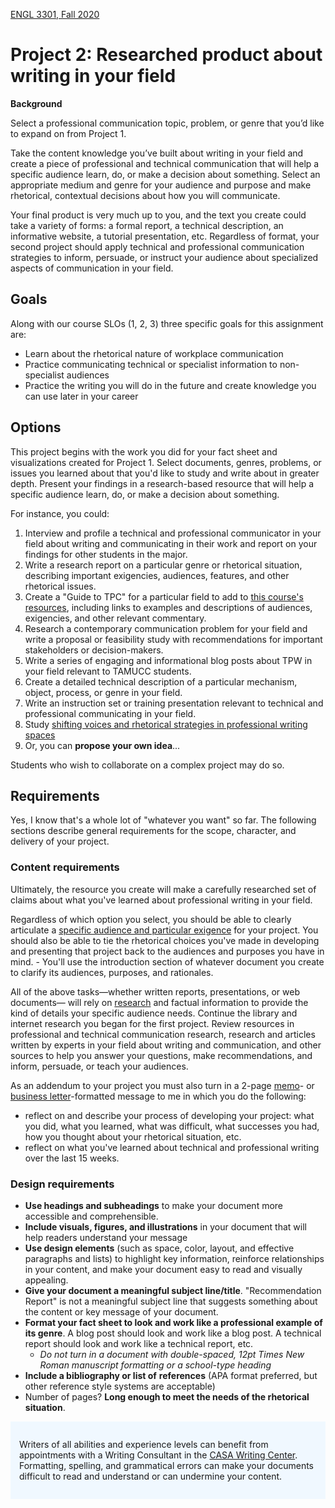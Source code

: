 [ENGL 3301, Fall 2020](index.html)

# Project 2: Researched product about writing in your field

**Background**

Select a professional communication topic, problem, or genre that you’d like to expand on from Project 1.

Take the content knowledge you’ve built about writing in your field and create a piece of professional and technical communication that will help a specific audience learn, do, or make a decision about something. Select an appropriate medium and genre for your audience and purpose and make rhetorical, contextual decisions about how you will communicate.

Your final product is very much up to you, and the text you create could take a variety of forms: a formal report, a technical description, an informative website, a tutorial presentation, etc. Regardless of format, your second project should apply technical and professional communication strategies to inform, persuade, or instruct your audience about specialized aspects of communication in your field.

## Goals

Along with our course SLOs (1, 2, 3) three specific goals for this assignment are:

- Learn about the rhetorical nature of workplace communication
- Practice communicating technical or specialist information to non-specialist audiences
- Practice the writing you will do in the future and create knowledge you can use later in your career

## Options

This project begins with the work you did for your fact sheet and visualizations created for Project 1. Select documents, genres, problems, or issues you learned about that you'd like to study and write about in greater depth. Present your findings in a research-based resource that will help a specific audience learn, do, or make a decision about something.

For instance, you could:

1. Interview and profile a technical and professional communicator in your field about writing and communicating in their work and report on your findings for other students in the major.
2. Write a research report on a particular genre or rhetorical situation, describing important exigencies, audiences, features, and other rhetorical issues.
5. Create a "Guide to TPC" for a particular field to add to [this course's resources](https://cdmandrews.github.io/3301/searching-professional-writing.html),  including links to examples and descriptions of audiences, exigencies, and other relevant commentary.
3. Research a contemporary communication problem for your field and write a proposal or feasibility study with recommendations for important stakeholders or decision-makers.
4. Write a series of engaging and informational blog posts about TPW in your field relevant to TAMUCC students.
3. Create a detailed technical description of a particular mechanism, object, process, or genre in your field.
4. Write an instruction set or training presentation relevant to technical and professional communicating in your field.
5. Study [shifting voices and rhetorical strategies in professional writing spaces](https://www.workplace-writing.org/shifting-voice-in-new-writing-spaces-assignment/)
6. Or, you can **propose your own idea**...

Students who wish to collaborate on a complex project may do so.

## Requirements
Yes, I know that's a whole lot of "whatever you want" so far. The following sections describe general requirements for the scope, character, and delivery of your project.

### Content requirements

Ultimately, the resource you create will make a carefully researched set of claims about what you&#39;ve learned about professional writing in your field.

Regardless of which option you select, you should be able to clearly articulate a [specific audience and particular exigence](https://pressbooks.bccampus.ca/technicalwriting/chapter/understandingrhetoricalsituation/) for your project. You should also be able to tie the rhetorical choices you've made in developing and presenting that project back to the audiences and purposes you have in mind. - You'll use the introduction section of whatever document you create to clarify its audiences, purposes, and rationales.

All of the above tasks&mdash;whether written reports, presentations, or web documents&mdash; will rely on [research](https://writingcommons.org/section/research/) and factual information to provide the kind of details your specific audience needs. Continue the library and internet research you began for the first project. Review resources in professional and technical communication research, research and articles written by experts in your field about writing and communication, and other sources to help you answer your questions, make recommendations, and inform, persuade, or teach your audiences.

As an addendum to your project you must also turn in a 2-page [memo](https://owl.purdue.edu/owl/subject_specific_writing/professional_technical_writing/memos/format.html)- or [business letter](https://owl.purdue.edu/owl/subject_specific_writing/professional_technical_writing/basic_business_letters/index.html)-formatted message to me in which you do the following:
  - reflect on and describe your process of developing your project: what you did, what you learned, what was difficult, what successes you had, how you thought about your rhetorical situation, etc.
  - reflect on what you've learned about technical and professional writing over the last 15 weeks.

### Design requirements

- **Use headings and subheadings** to make your document more accessible and comprehensible.
- **Include visuals, figures, and illustrations** in your document that will help readers understand your message
- **Use design elements** (such as space, color, layout, and effective paragraphs and lists) to highlight key information, reinforce relationships in your content, and make your document easy to read and visually appealing.
- **Give your document a meaningful subject line/title**. &quot;Recommendation Report&quot; is not a meaningful subject line that suggests something about the content or key message of your document.
- **Format your fact sheet to look and work like a professional example of its genre**. A blog post should look and work like a blog post. A technical report should look and work like a technical report, etc.
  - *Do not turn in a document with double-spaced, 12pt Times New Roman manuscript formatting or a school-type heading*
- **Include a bibliography or list of**  **references** (APA format preferred, but other reference style systems are acceptable)
- Number of pages? **Long enough to meet the needs of the rhetorical situation**.


<div style="background-color: aliceblue; padding: 1em;">
<p>Writers of all abilities and experience levels can benefit from appointments with a Writing Consultant in the <a href="http://casa.tamucc.edu/wc.php" >CASA Writing Center</a>. Formatting, spelling, and grammatical errors can make your documents difficult to read and understand or can undermine your content.</p>
</div>
